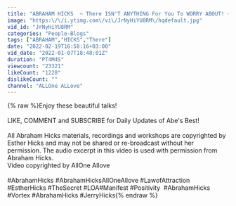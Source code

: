 ```yaml
---
title: "ABRAHAM HICKS  ~ There ISN'T ANYTHING For You To WORRY ABOUT! ~ Law of Attraction"
image: "https:\/\/i.ytimg.com\/vi\/JrNyHiYU8RM\/hqdefault.jpg"
vid_id: "JrNyHiYU8RM"
categories: "People-Blogs"
tags: ["ABRAHAM","HICKS","There"]
date: "2022-02-19T16:58:16+03:00"
vid_date: "2022-01-07T18:48:01Z"
duration: "PT4M4S"
viewcount: "23321"
likeCount: "1228"
dislikeCount: ""
channel: "ALLOne ALLove"
---
```

{% raw %}Enjoy these beautiful talks! <br /><br />LIKE,  COMMENT and SUBSCRIBE for Daily Updates of Abe's Best! <br /><br />All Abraham Hicks materials, recordings and workshops are copyrighted by Esther Hicks and may not be shared or re-broadcast without her permission. The audio excerpt in this video is used with permission from Abraham Hicks.<br />Video copyrighted by AllOne Allove<br /><br />#AbrahamHicks #AbrahamHicksAllOneAllove​ #LawofAttraction #EstherHicks​ #TheSecret​  #LOA​ #Manifest​ #Positivity​ ​ #AbrahamHicks​ #Vortex​  #AbrahamHicks​ #JerryHicks​{% endraw %}
